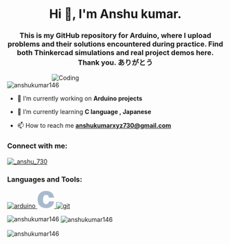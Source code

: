 
<h1 align="center">Hi 👋, I'm Anshu kumar.</h1>
<h3 align="center">This is my GitHub repository for Arduino, where I upload problems and their solutions encountered during practice. Find both Thinkercad simulations and real project demos here. Thank you. ありがとう</h3>
<img align="right" alt="Coding" width="400" src="https://user-images.githubusercontent.com/75851313/151668395-5591532b-28da-46a6-9476-7c9694bcb60e.gif">

<p align="left"> <img src="https://komarev.com/ghpvc/?username=anshukumar146&label=Profile%20views&color=0e75b6&style=flat" alt="anshukumar146" /> </p>

- 🔭 I’m currently working on **Arduino projects**

- 🌱 I’m currently learning **C language , Japanese**

- 📫 How to reach me **anshukumarxyz730@gmail.com**

<h3 align="left">Connect with me:</h3>
<p align="left">
<a href="https://instagram.com/_anshu_730" target="blank"><img align="center" src="https://raw.githubusercontent.com/rahuldkjain/github-profile-readme-generator/master/src/images/icons/Social/instagram.svg" alt="_anshu_730" height="30" width="40" /></a>
</p>

<h3 align="left">Languages and Tools:</h3>
<p align="left"> <a href="https://www.arduino.cc/" target="_blank" rel="noreferrer"> <img src="https://cdn.worldvectorlogo.com/logos/arduino-1.svg" alt="arduino" width="40" height="40"/> </a> <a href="https://www.cprogramming.com/" target="_blank" rel="noreferrer"> <img src="https://raw.githubusercontent.com/devicons/devicon/master/icons/c/c-original.svg" alt="c" width="40" height="40"/> </a> <a href="https://git-scm.com/" target="_blank" rel="noreferrer"> <img src="https://www.vectorlogo.zone/logos/git-scm/git-scm-icon.svg" alt="git" width="40" height="40"/> </a> </p>

<p><img align="left" src="https://github-readme-stats.vercel.app/api/top-langs?username=anshukumar146&show_icons=true&locale=en&layout=compact" alt="anshukumar146" /></p>

<p>&nbsp;<img align="center" src="https://github-readme-stats.vercel.app/api?username=anshukumar146&show_icons=true&locale=en" alt="anshukumar146" /></p>

<p><img align="center" src="https://github-readme-streak-stats.herokuapp.com/?user=anshukumar146&" alt="anshukumar146" /></p>
